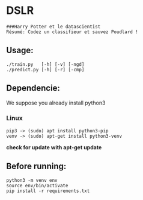# DSLR
```
###Harry Potter et le datascientist
Résumé: Codez un classifieur et sauvez Poudlard !
```

## Usage:
```
./train.py   [-h] [-v] [-ngd]
./predict.py [-h] [-r] [-cmp]
```

## Dependencie:

We suppose you already install python3

### Linux
```
pip3 -> (sudo) apt install python3-pip
venv -> (sudo) apt-get install python3-venv
```
**check for update with apt-get update**

## Before running:
```
python3 -m venv env
source env/bin/activate
pip install -r requirements.txt
```